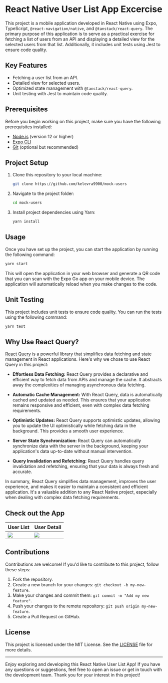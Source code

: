 # React Native User List App Excercise

This project is a mobile application developed in React Native using Expo, TypeScript, `@react-navigation/native`, and `@tanstack/react-query`. The primary purpose of this application is to serve as a practical exercise for fetching a list of users from an API and displaying a detailed view for the selected users from that list. Additionally, it includes unit tests using Jest to ensure code quality.

## Key Features

- Fetching a user list from an API.
- Detailed view for selected users.
- Optimized state management with `@tanstack/react-query`.
- Unit testing with Jest to maintain code quality.

## Prerequisites

Before you begin working on this project, make sure you have the following prerequisites installed:

- [Node.js](https://nodejs.org/) (version 12 or higher)
- [Expo CLI](https://docs.expo.dev/get-started/installation/)
- [Git](https://git-scm.com/downloads) (optional but recommended)

## Project Setup

1. Clone this repository to your local machine:

   ```bash
   git clone https://github.com/kelevra9900/mock-users
   ```

2. Navigate to the project folder:

   ```bash
   cd mock-users
   ```

3. Install project dependencies using Yarn:

   ```bash
   yarn install
   ```

## Usage

Once you have set up the project, you can start the application by running the following command:

```bash
yarn start
```

This will open the application in your web browser and generate a QR code that you can scan with the Expo Go app on your mobile device. The application will automatically reload when you make changes to the code.

## Unit Testing

This project includes unit tests to ensure code quality. You can run the tests using the following command:

```bash
yarn test
```

## Why Use React Query?

[React Query](https://react-query.tanstack.com/) is a powerful library that simplifies data fetching and state management in React applications. Here's why we chose to use React Query in this project:

- **Effortless Data Fetching:** React Query provides a declarative and efficient way to fetch data from APIs and manage the cache. It abstracts away the complexities of managing asynchronous data fetching.

- **Automatic Cache Management:** With React Query, data is automatically cached and updated as needed. This ensures that your application remains responsive and efficient, even with complex data fetching requirements.

- **Optimistic Updates:** React Query supports optimistic updates, allowing you to update the UI optimistically while fetching data in the background. This provides a smooth user experience.

- **Server State Synchronization:** React Query can automatically synchronize data with the server in the background, keeping your application's data up-to-date without manual intervention.

- **Query Invalidation and Refetching:** React Query handles query invalidation and refetching, ensuring that your data is always fresh and accurate.

In summary, React Query simplifies data management, improves the user experience, and makes it easier to maintain a consistent and efficient application. It's a valuable addition to any React Native project, especially when dealing with complex data fetching requirements.

## Check out the App

| User List | User Detail |
|-----------|----------------|
| ![](https://github.com/kelevra9900/mock-users/blob/main/screenshots/users1.png) | ![](https://github.com/kelevra9900/mock-users/blob/main/screenshots/user-detail.png) |

## Contributions

Contributions are welcome! If you'd like to contribute to this project, follow these steps:

1. Fork the repository.
2. Create a new branch for your changes: `git checkout -b my-new-feature`.
3. Make your changes and commit them: `git commit -m "Add my new feature"`.
4. Push your changes to the remote repository: `git push origin my-new-feature`.
5. Create a Pull Request on GitHub.

## License

This project is licensed under the MIT License. See the [LICENSE](LICENSE) file for more details.

---

Enjoy exploring and developing this React Native User List App! If you have any questions or suggestions, feel free to open an issue or get in touch with the development team. Thank you for your interest in this project!
